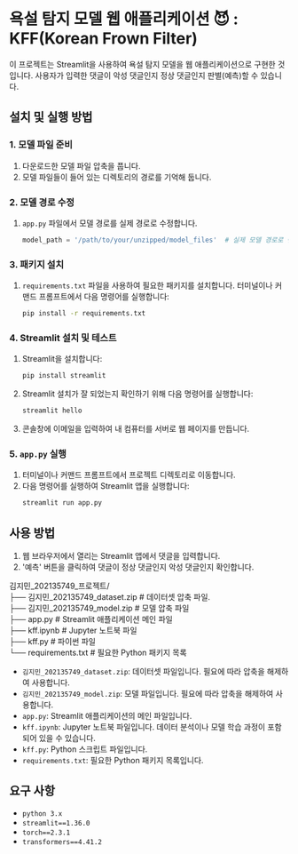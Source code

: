 # 욕설 탐지 모델 웹 애플리케이션 😈 : KFF(Korean Frown Filter)
이 프로젝트는 Streamlit을 사용하여 욕설 탐지 모델을 웹 애플리케이션으로 구현한 것입니다. 사용자가 입력한 댓글이 악성 댓글인지 정상 댓글인지 판별(예측)할 수 있습니다.

## 설치 및 실행 방법

### 1. 모델 파일 준비
1. 다운로드한 모델 파일 압축을 풉니다.
2. 모델 파일들이 들어 있는 디렉토리의 경로를 기억해 둡니다.

### 2. 모델 경로 수정
1. `app.py` 파일에서 모델 경로를 실제 경로로 수정합니다.

    ```python
    model_path = '/path/to/your/unzipped/model_files'  # 실제 모델 경로로 변경
    ```

### 3. 패키지 설치
1. `requirements.txt` 파일을 사용하여 필요한 패키지를 설치합니다. 터미널이나 커맨드 프롬프트에서 다음 명령어를 실행합니다:
    ```bash
    pip install -r requirements.txt
    ```

### 4. Streamlit 설치 및 테스트
1. Streamlit을 설치합니다:
    ```bash
    pip install streamlit
    ```
2. Streamlit 설치가 잘 되었는지 확인하기 위해 다음 명령어를 실행합니다:
    ```bash
    streamlit hello
    ```
3. 콘솔창에 이메일을 입력하여 내 컴퓨터를 서버로 웹 페이지를 만듭니다.

### 5. `app.py` 실행
1. 터미널이나 커맨드 프롬프트에서 프로젝트 디렉토리로 이동합니다.
2. 다음 명령어를 실행하여 Streamlit 앱을 실행합니다:
    ```bash
    streamlit run app.py
    ```

## 사용 방법
1. 웹 브라우저에서 열리는 Streamlit 앱에서 댓글을 입력합니다.
2. '예측' 버튼을 클릭하여 댓글이 정상 댓글인지 악성 댓글인지 확인합니다.


김지민_202135749_프로젝트/      
├── 김지민_202135749_dataset.zip       # 데이터셋 압축 파일.                 
├── 김지민_202135749_model.zip     # 모델 압축 파일     
├── app.py                         # Streamlit 애플리케이션 메인 파일     
├── kff.ipynb                      # Jupyter 노트북 파일   
├── kff.py                         # 파이썬 파일    
└── requirements.txt               # 필요한 Python 패키지 목록       


- `김지민_202135749_dataset.zip`: 데이터셋 파일입니다. 필요에 따라 압축을 해제하여 사용합니다.
- `김지민_202135749_model.zip`: 모델 파일입니다. 필요에 따라 압축을 해제하여 사용합니다.
- `app.py`: Streamlit 애플리케이션의 메인 파일입니다.
- `kff.ipynb`: Jupyter 노트북 파일입니다. 데이터 분석이나 모델 학습 과정이 포함되어 있을 수 있습니다.
- `kff.py`: Python 스크립트 파일입니다.
- `requirements.txt`: 필요한 Python 패키지 목록입니다.

## 요구 사항
- `python 3.x`
- `streamlit==1.36.0`
- `torch==2.3.1`
- `transformers==4.41.2`


